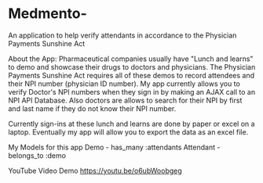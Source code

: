 # Medmento-
An application to help verify attendants in accordance to the Physician Payments Sunshine Act

About the App: Pharmaceutical companies usually have "Lunch and learns" to demo and showcase their drugs to doctors and physicians. The Physician Payments Sunshine Act requires all of these demos to record attendees and their NPI number (physician ID number). My app currently allows you to verify Doctor's NPI numbers when they sign in by making an AJAX call to an NPI API Database. Also doctors are allows to search for their NPI by first and last name if they do not know their NPI number.

Currently sign-ins at these lunch and learns are done by paper or excel on a laptop. Eventually my app will allow you to export the data as an excel file.

My Models for this app
Demo - has_many :attendants
Attendant - belongs_to :demo

YouTube Video Demo
https://youtu.be/o6ubWoobgeg
